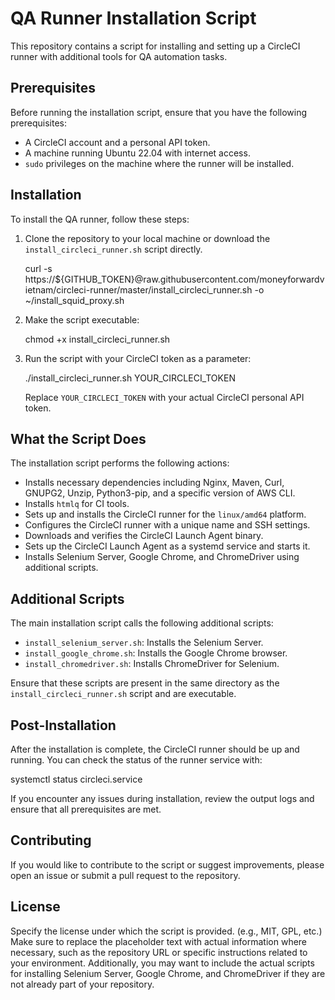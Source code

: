 # QA Runner Installation Script

This repository contains a script for installing and setting up a CircleCI runner with additional tools for QA automation tasks.

## Prerequisites

Before running the installation script, ensure that you have the following prerequisites:

- A CircleCI account and a personal API token.
- A machine running Ubuntu 22.04 with internet access.
- `sudo` privileges on the machine where the runner will be installed.

## Installation

To install the QA runner, follow these steps:

1. Clone the repository to your local machine or download the `install_circleci_runner.sh` script directly.

   curl -s https://${GITHUB_TOKEN}@raw.githubusercontent.com/moneyforwardvietnam/circleci-runner/master/install_circleci_runner.sh -o ~/install_squid_proxy.sh

3. Make the script executable:

   
   chmod +x install_circleci_runner.sh
   

4. Run the script with your CircleCI token as a parameter:

   
   ./install_circleci_runner.sh YOUR_CIRCLECI_TOKEN
   

   Replace `YOUR_CIRCLECI_TOKEN` with your actual CircleCI personal API token.

## What the Script Does

The installation script performs the following actions:

- Installs necessary dependencies including Nginx, Maven, Curl, GNUPG2, Unzip, Python3-pip, and a specific version of AWS CLI.
- Installs `htmlq` for CI tools.
- Sets up and installs the CircleCI runner for the `linux/amd64` platform.
- Configures the CircleCI runner with a unique name and SSH settings.
- Downloads and verifies the CircleCI Launch Agent binary.
- Sets up the CircleCI Launch Agent as a systemd service and starts it.
- Installs Selenium Server, Google Chrome, and ChromeDriver using additional scripts.

## Additional Scripts

The main installation script calls the following additional scripts:

- `install_selenium_server.sh`: Installs the Selenium Server.
- `install_google_chrome.sh`: Installs the Google Chrome browser.
- `install_chromedriver.sh`: Installs ChromeDriver for Selenium.

Ensure that these scripts are present in the same directory as the `install_circleci_runner.sh` script and are executable.

## Post-Installation

After the installation is complete, the CircleCI runner should be up and running. You can check the status of the runner service with:

systemctl status circleci.service

If you encounter any issues during installation, review the output logs and ensure that all prerequisites are met.

## Contributing

If you would like to contribute to the script or suggest improvements, please open an issue or submit a pull request to the repository.

## License

Specify the license under which the script is provided. (e.g., MIT, GPL, etc.)
Make sure to replace the placeholder text with actual information where necessary, such as the repository URL or specific instructions related to your environment. Additionally, you may want to include the actual scripts for installing Selenium Server, Google Chrome, and ChromeDriver if they are not already part of your repository.
